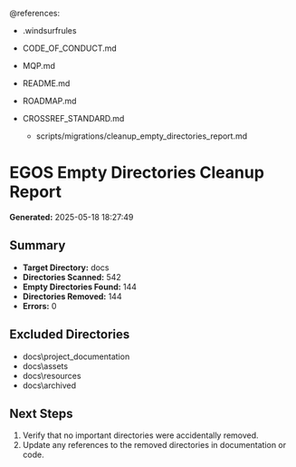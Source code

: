@references:
- .windsurfrules
- CODE_OF_CONDUCT.md
- MQP.md
- README.md
- ROADMAP.md
- CROSSREF_STANDARD.md

  - scripts/migrations/cleanup_empty_directories_report.md

# EGOS Empty Directories Cleanup Report

**Generated:** 2025-05-18 18:27:49

## Summary

- **Target Directory:** docs
- **Directories Scanned:** 542
- **Empty Directories Found:** 144
- **Directories Removed:** 144
- **Errors:** 0

## Excluded Directories

- docs\project_documentation
- docs\assets
- docs\resources
- docs\archived

## Next Steps

1. Verify that no important directories were accidentally removed.
2. Update any references to the removed directories in documentation or code.